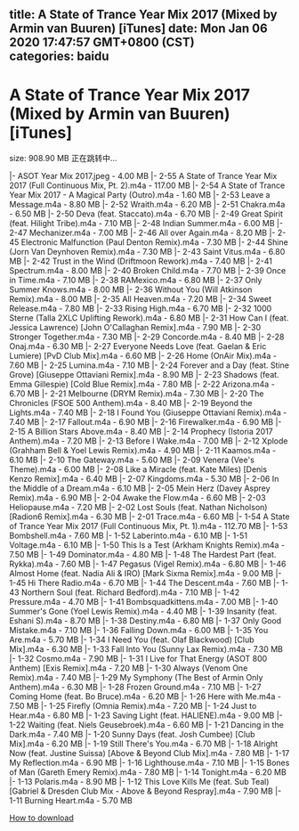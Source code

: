 
title: A State of Trance Year Mix 2017 (Mixed by Armin van Buuren) [iTunes]
date: Mon Jan 06 2020 17:47:57 GMT+0800 (CST)    
categories: baidu
---

# A State of Trance Year Mix 2017 (Mixed by Armin van Buuren) [iTunes]
size: 908.90 MB
 正在跳转中...
 
|- ASOT Year Mix 2017.jpeg - 4.00 MB
|- 2-55 A State of Trance Year Mix 2017 (Full Continuous Mix, Pt. 2).m4a - 117.00 MB
|- 2-54 A State of Trance Year Mix 2017 - A Magical Party (Outro).m4a - 1.60 MB
|- 2-53 Leave a Message.m4a - 8.80 MB
|- 2-52 Wraith.m4a - 6.20 MB
|- 2-51 Chakra.m4a - 6.50 MB
|- 2-50 Deva (feat. Staccato).m4a - 6.70 MB
|- 2-49 Great Spirit (feat. Hilight Tribe).m4a - 7.10 MB
|- 2-48 Indian Summer.m4a - 6.00 MB
|- 2-47 Mechanizer.m4a - 7.00 MB
|- 2-46 All over Again.m4a - 8.20 MB
|- 2-45 Electronic Malfunction (Paul Denton Remix).m4a - 7.30 MB
|- 2-44 Shine (Jorn Van Deynhoven Remix).m4a - 7.30 MB
|- 2-43 Saint Vitus.m4a - 6.80 MB
|- 2-42 Trust in the Wind (Driftmoon Rework).m4a - 7.40 MB
|- 2-41 Spectrum.m4a - 8.00 MB
|- 2-40 Broken Child.m4a - 7.70 MB
|- 2-39 Once in Time.m4a - 7.10 MB
|- 2-38 RAMexico.m4a - 6.80 MB
|- 2-37 Only Summer Knows.m4a - 8.00 MB
|- 2-36 Without You (Will Atkinson Remix).m4a - 8.00 MB
|- 2-35 All Heaven.m4a - 7.20 MB
|- 2-34 Sweet Release.m4a - 7.80 MB
|- 2-33 Rising High.m4a - 6.70 MB
|- 2-32 1000 Sterne (Talla 2XLC Uplifting Rework).m4a - 6.80 MB
|- 2-31 How Can I (feat. Jessica Lawrence) [John O'Callaghan Remix].m4a - 7.90 MB
|- 2-30 Stronger Together.m4a - 7.30 MB
|- 2-29 Concorde.m4a - 8.40 MB
|- 2-28 Onaj.m4a - 6.30 MB
|- 2-27 Everyone Needs Love (feat. Gaelan & Eric Lumiere) [PvD Club Mix].m4a - 6.60 MB
|- 2-26 Home (OnAir Mix).m4a - 7.60 MB
|- 2-25 Lumina.m4a - 7.10 MB
|- 2-24 Forever and a Day (feat. Stine Grove) [Giuseppe Ottaviani Remix].m4a - 8.90 MB
|- 2-23 Shadows (feat. Emma Gillespie) [Cold Blue Remix].m4a - 7.80 MB
|- 2-22 Arizona.m4a - 6.70 MB
|- 2-21 Melbourne (DRYM Remix).m4a - 7.30 MB
|- 2-20 The Chronicles (FSOE 500 Anthem).m4a - 8.40 MB
|- 2-19 Beyond the Lights.m4a - 7.40 MB
|- 2-18 I Found You (Giuseppe Ottaviani Remix).m4a - 7.40 MB
|- 2-17 Fallout.m4a - 6.90 MB
|- 2-16 Firewalker.m4a - 6.90 MB
|- 2-15 A Billion Stars Above.m4a - 8.40 MB
|- 2-14 Prophecy (Istoria 2017 Anthem).m4a - 7.20 MB
|- 2-13 Before I Wake.m4a - 7.00 MB
|- 2-12 Xplode (Grahham Bell & Yoel Lewis Remix).m4a - 4.90 MB
|- 2-11 Kaamos.m4a - 6.10 MB
|- 2-10 The Gateway.m4a - 5.60 MB
|- 2-09 Venera (Vee's Theme).m4a - 6.00 MB
|- 2-08 Like a Miracle (feat. Kate Miles) [Denis Kenzo Remix].m4a - 6.40 MB
|- 2-07 Kingdoms.m4a - 5.30 MB
|- 2-06 In the Middle of a Dream.m4a - 6.10 MB
|- 2-05 Mein Herz (Davey Asprey Remix).m4a - 6.90 MB
|- 2-04 Awake the Flow.m4a - 6.60 MB
|- 2-03 Heliopause.m4a - 7.20 MB
|- 2-02 Lost Souls (feat. Nathan Nicholson) [Radion6 Remix].m4a - 6.30 MB
|- 2-01 Trace.m4a - 6.60 MB
|- 1-54 A State of Trance Year Mix 2017 (Full Continuous Mix, Pt. 1).m4a - 112.70 MB
|- 1-53 Bombshell.m4a - 7.60 MB
|- 1-52 Laberinto.m4a - 6.10 MB
|- 1-51 Voltage.m4a - 6.10 MB
|- 1-50 This Is a Test (Arkham Knights Remix).m4a - 7.50 MB
|- 1-49 Dominator.m4a - 4.80 MB
|- 1-48 The Hardest Part (feat. Rykka).m4a - 7.60 MB
|- 1-47 Pegasus (Vigel Remix).m4a - 6.80 MB
|- 1-46 Almost Home (feat. Nadia Ali & IRO) [Mark Sixma Remix].m4a - 9.00 MB
|- 1-45 Hi There Radio.m4a - 6.70 MB
|- 1-44 The Descent.m4a - 7.60 MB
|- 1-43 Northern Soul (feat. Richard Bedford).m4a - 7.10 MB
|- 1-42 Pressure.m4a - 4.70 MB
|- 1-41 Bombsquadkittens.m4a - 7.00 MB
|- 1-40 Summer's Gone (Yoel Lewis Remix).m4a - 4.40 MB
|- 1-39 Insanity (feat. Eshani S).m4a - 8.70 MB
|- 1-38 Destiny.m4a - 6.80 MB
|- 1-37 Only Good Mistake.m4a - 7.10 MB
|- 1-36 Falling Down.m4a - 6.00 MB
|- 1-35 You Are.m4a - 5.70 MB
|- 1-34 I Need You (feat. Olaf Blackwood) [Club Mix].m4a - 6.30 MB
|- 1-33 Fall Into You (Sunny Lax Remix).m4a - 7.30 MB
|- 1-32 Cosmo.m4a - 7.90 MB
|- 1-31 I Live for That Energy (ASOT 800 Anthem) [Exis Remix].m4a - 7.20 MB
|- 1-30 Always (Venom One Remix).m4a - 7.40 MB
|- 1-29 My Symphony (The Best of Armin Only Anthem).m4a - 6.30 MB
|- 1-28 Frozen Ground.m4a - 7.10 MB
|- 1-27 Coming Home (feat. Bo Bruce).m4a - 6.20 MB
|- 1-26 Here with Me.m4a - 7.50 MB
|- 1-25 Firefly (Omnia Remix).m4a - 7.20 MB
|- 1-24 Just to Hear.m4a - 6.80 MB
|- 1-23 Saving Light (feat. HALIENE).m4a - 9.00 MB
|- 1-22 Waiting (feat. Niels Geusebroek).m4a - 6.60 MB
|- 1-21 Dancing in the Dark.m4a - 7.40 MB
|- 1-20 Sunny Days (feat. Josh Cumbee) [Club Mix].m4a - 6.20 MB
|- 1-19 Still There's You.m4a - 6.70 MB
|- 1-18 Alright Now (feat. Justine Suissa) [Above & Beyond Club Mix].m4a - 7.80 MB
|- 1-17 My Reflection.m4a - 6.90 MB
|- 1-16 Lighthouse.m4a - 7.10 MB
|- 1-15 Bones of Man (Gareth Emery Remix).m4a - 7.80 MB
|- 1-14 Tonight.m4a - 6.20 MB
|- 1-13 Polaris.m4a - 8.90 MB
|- 1-12 This Love Kills Me (feat. Sub Teal) [Gabriel & Dresden Club Mix - Above & Beyond Respray].m4a - 7.90 MB
|- 1-11 Burning Heart.m4a - 5.70 MB

[How to download](https://bpcam.bemobtrk.com/go/2ceec3aa-1ca2-46d6-b9ff-aaa5c184517c?jno=1926)